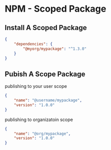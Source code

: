# NPM - Scoped Package

## Install A Scoped Package

```json
{
    "dependencies": {
        "@myorg/mypackage": "^1.3.0"
    }
}
```

## Pubish A Scope Package

publishing to your user scope

```json
{
    "name": "@username/mypackage",
    "version": "1.0.0"
}
```

publishing to organizatoin scope

```json
{
    "name": "@org/mypackage",
    "version": "1.0.0"
}
```
